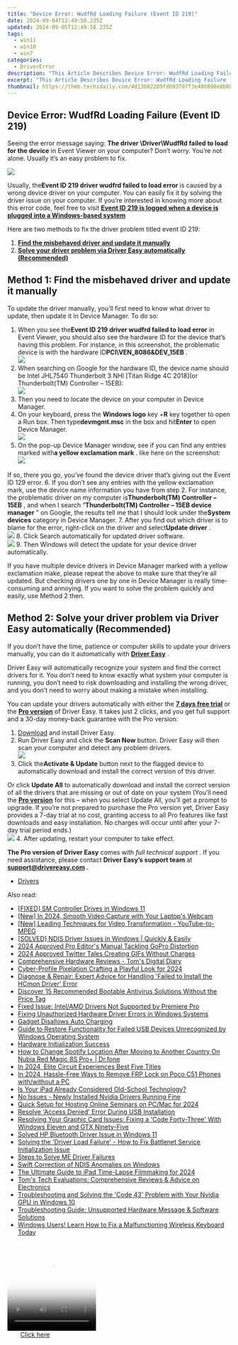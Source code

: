 ```yaml
---
title: "Device Error: WudfRd Loading Failure (Event ID 219)"
date: 2024-09-04T12:49:58.235Z
updated: 2024-09-05T12:49:58.235Z
tags:
  - win11
  - win10
  - win7
categories:
  - DriverError
description: "This Article Describes Device Error: WudfRd Loading Failure (Event ID 219)"
excerpt: "This Article Describes Device Error: WudfRd Loading Failure (Event ID 219)"
thumbnail: https://thmb.techidaily.com/4d13682289fd093707f3e488098e8b68b405e6325695bb2b5c751424b8cb1104.jpeg
---
```


## Device Error: WudfRd Loading Failure (Event ID 219)

 Seeing the error message saying: **The driver \\Driver\\WudfRd failed to load for the device**  in Event Viewer on your computer? Don’t worry. You’re not alone. Usually it’s an easy problem to fix.

![](https://images.drivereasy.com/wp-content/uploads/2018/07/img_5b4ff87d27963.jpg)

 Usually, the**Event ID 219 driver wudfrd failed to load error** is caused by a wrong device driver on your computer. You can easily fix it by solving the driver issue on your computer. If you’re interested in knowing more about this error code, feel free to visit **[Event ID 219 is logged when a device is plugged into a Windows-based system](https://learn.microsoft.com/en-us/troubleshoot/windows-client/setup-upgrade-and-drivers/event-id-219-when-device-plugged-in-windows-system)**

Here are two methods to fix the driver problem titled event ID 219:

1. **[Find the misbehaved driver and update it manually](https://getlyla.pxf.io/ek9gkg)**
2. [**Solve your driver problem via Driver Easy automatically (Recommended)**](#Method2)

## Method 1: Find the misbehaved driver and update it manually

 To update the driver manually, you’ll first need to know what driver to update, then update it in Device Manager. To do so:

1. When you see the**Event ID 219 driver wudfrd failed to load error** in Event Viewer, you should also see the hardware ID for the device that’s having this problem. For instance, in this screenshot, the problematic device is with the hardware ID**PCI\\VEN\_8086&DEV\_15EB** .  
![](https://www.drivereasy.com/wp-content/uploads/2024/06/Event-ID-219-driver-wudfrd-failed-to-load-error-.png)
2. When searching on Google for the hardware ID, the device name should be Intel JHL7540 Thunderbolt 3 NHI \[Titan Ridge 4C 2018\](or Thunderbolt(TM) Controller – 15EB):  
![](https://www.drivereasy.com/wp-content/uploads/2024/06/hardware-id-on-google.png)
3. Then you need to locate the device on your computer in Device Manager.
4. On your keyboard, press the **Windows logo** key +**R** key together to open a Run box. Then type**devmgmt.msc** in the box and hit**Enter** to open Device Manager.  
![](https://www.drivereasy.com/wp-content/uploads/2023/10/win-run-device-manager.jpg)
5. On the pop-up Device Manager window, see if you can find any entries marked with**a yellow exclamation mark** . like here on the screenshot:  
![](https://www.drivereasy.com/wp-content/uploads/2017/07/img_596718add428c.png)  

 If so, there you go, you’ve found the device driver that’s giving out the Event ID 129 error.
6. If you don’t see any entries with the yellow exclamation mark, use the device name information you have from step 2\. For instance, the problematic driver on my computer is**Thunderbolt(TM) Controller – 15EB** , and when I search “**Thunderbolt(TM) Controller – 15EB device manager** ” on Google, the results tell me that I should look under the**System devices** category in Device Manager.
7. After you find out which driver is to blame for the error, right-click on the driver and select**Update driver** .  
![](https://www.drivereasy.com/wp-content/uploads/2017/07/img_59671c4e07788.png)
8. Click Search automatically for updated driver software.  
![](https://www.drivereasy.com/wp-content/uploads/2018/07/img_5b4ff6553f6f3.png)
9. Then Windows will detect the update for your device driver automatically.

 If you have multiple device drivers in Device Manager marked with a yellow exclamation make, please repeat the above to make sure that they’re all updated. But checking drivers one by one in Device Manager is really time-consuming and annoying. If you want to solve the problem quickly and easily, use Method 2 then.

## Method 2: Solve your driver problem via Driver Easy automatically (Recommended)

 If you don’t have the time, patience or computer skills to update your drivers  manually, you can do it automatically with **[Driver Easy](https://tools.techidaily.com/drivereasy/download/)**  .

 Driver Easy will automatically recognize your system and find the correct drivers for it. You don’t need to know exactly what system your computer is running, you don’t need to risk downloading and installing the wrong driver, and you don’t need to worry about making a mistake when installing.

 You can update your drivers automatically with either the [**7 days free trial**](https://tools.techidaily.com/drivereasy/download/) or the [**Pro version**](https://tools.techidaily.com/drivereasy/download/) of Driver Easy. It takes just 2 clicks, and you get full support and a 30-day money-back guarantee with the Pro version:

1. [Download](https://tools.techidaily.com/drivereasy/download/) and install Driver Easy.
2. Run Driver Easy and click the **Scan Now** button. Driver Easy will then scan your computer and detect any problem drivers.  
![](https://www.drivereasy.com/wp-content/uploads/2020/10/6_0_scan-now.jpg)
3. Click the**Activate & Update** button next to the flagged device to automatically download and install the correct version of this driver.  

 Or click **Update All** to automatically download and install the correct version of all the drivers that are missing or out of date on your system (You’ll need the **[Pro version](https://tools.techidaily.com/drivereasy/download/)**  for this – when you select Update All, you’ll get a prompt to upgrade. If you’re not prepared to purchase the Pro version yet, Driver Easy provides a 7-day trial at no cost, granting access to all Pro features like fast downloads and easy installation. No charges will occur until after your 7-day trial period ends.)  
![](https://www.drivereasy.com/wp-content/uploads/2021/05/NVIDIA-GeForce-RTX-3090-Ti-3.jpg)
4. After updating, restart your computer to take effect.

**The Pro version of Driver Easy** comes with _full technical support_ . If you need assistance, please contact **Driver Easy’s support team** at **[support@drivereasy.com](https://bellelily.pxf.io/m5azgm) .**

* [Drivers](https://tools.techidaily.com/drivereasy/download/)

<ins class="adsbygoogle"
     style="display:block"
     data-ad-format="autorelaxed"
     data-ad-client="ca-pub-7571918770474297"
     data-ad-slot="1223367746"></ins>



<ins class="adsbygoogle"
     style="display:block"
     data-ad-client="ca-pub-7571918770474297"
     data-ad-slot="8358498916"
     data-ad-format="auto"
     data-full-width-responsive="true"></ins>



<span class="atpl-alsoreadstyle">Also read:</span>
<div><ul>
<li><a href="https://driver-error.techidaily.com/fixed-sm-controller-drives-in-windows-11/"><u>[FIXED] SM Controller Drives in Windows 11</u></a></li>
<li><a href="https://digital-screen-recording.techidaily.com/new-in-2024-smooth-video-capture-with-your-laptops-webcam/"><u>[New] In 2024, Smooth Video Capture with Your Laptop's Webcam</u></a></li>
<li><a href="https://extra-approaches.techidaily.com/new-leading-techniques-for-video-transformation-youtube-to-mpeg/"><u>[New] Leading Techniques for Video Transformation - YouTube-to-MPEG</u></a></li>
<li><a href="https://driver-error.techidaily.com/solved-ndis-driver-issues-in-windows-quickly-and-easily/"><u>[SOLVED] NDIS Driver Issues in Windows | Quickly & Easily</u></a></li>
<li><a href="https://extra-skills.techidaily.com/2024-approved-pro-editors-manual-tackling-gopro-distortion/"><u>2024 Approved  Pro Editor's Manual  Tackling GoPro Distortion</u></a></li>
<li><a href="https://twitter-videos.techidaily.com/2024-approved-twitter-tales-creating-gifs-without-charges/"><u>2024 Approved  Twitter Tales  Creating GIFs Without Charges</u></a></li>
<li><a href="https://driver-error.techidaily.com/comprehensive-hardware-reviews-toms-digital-diary/"><u>Comprehensive Hardware Reviews - Tom's Digital Diary</u></a></li>
<li><a href="https://facebook-video-recording.techidaily.com/cyber-profile-pixelation-crafting-a-playful-look-for-2024/"><u>Cyber-Profile Pixelation  Crafting a Playful Look for 2024</u></a></li>
<li><a href="https://driver-error.techidaily.com/diagnose-and-repair-expert-advice-for-handling-failed-to-install-the-hcmon-driver-error/"><u>Diagnose & Repair: Expert Advice for Handling 'Failed to Install the HCmon Driver' Error</u></a></li>
<li><a href="https://tech-recovery.techidaily.com/discover-15-recommended-bootable-antivirus-solutions-without-the-price-tag/"><u>Discover 15 Recommended Bootable Antivirus Solutions Without the Price Tag</u></a></li>
<li><a href="https://driver-error.techidaily.com/fixed-issue-intelamd-drivers-not-supported-by-premiere-pro/"><u>Fixed Issue: Intel/AMD Drivers Not Supported by Premiere Pro</u></a></li>
<li><a href="https://driver-error.techidaily.com/fixing-unauthorized-hardware-driver-errors-in-windows-systems/"><u>Fixing Unauthorized Hardware Driver Errors in Windows Systems</u></a></li>
<li><a href="https://driver-error.techidaily.com/gadget-disallows-auto-charging/"><u>Gadget Disallows Auto Charging</u></a></li>
<li><a href="https://driver-error.techidaily.com/guide-to-restore-functionality-for-failed-usb-devices-unrecognized-by-windows-operating-system/"><u>Guide to Restore Functionality for Failed USB Devices Unrecognized by Windows Operating System</u></a></li>
<li><a href="https://driver-error.techidaily.com/hardware-initialization-success/"><u>Hardware Initialization Success</u></a></li>
<li><a href="https://fake-location.techidaily.com/how-to-change-spotify-location-after-moving-to-another-country-on-nubia-red-magic-8s-proplus-drfone-by-drfone-virtual-android/"><u>How to Change Spotify Location After Moving to Another Country On Nubia Red Magic 8S Pro+ | Dr.fone</u></a></li>
<li><a href="https://video-screen-grab.techidaily.com/in-2024-elite-circuit-experiences-best-five-titles/"><u>In 2024, Elite Circuit Experiences  Best Five Titles</u></a></li>
<li><a href="https://bypass-frp.techidaily.com/in-2024-hassle-free-ways-to-remove-frp-lock-on-poco-c51-phones-withwithout-a-pc-by-drfone-android/"><u>In 2024, Hassle-Free Ways to Remove FRP Lock on Poco C51 Phones with/without a PC</u></a></li>
<li><a href="https://buynow-tips.techidaily.com/is-your-ipad-already-considered-old-school-technology/"><u>Is Your iPad Already Considered Old-School Technology?</u></a></li>
<li><a href="https://driver-error.techidaily.com/no-issues-newly-installed-nvidia-drivers-running-fine/"><u>No Issues - Newly Installed Nvidia Drivers Running Fine</u></a></li>
<li><a href="https://video-screen-grab.techidaily.com/quick-setup-for-hosting-online-seminars-on-pcmac-for-2024/"><u>Quick Setup for Hosting Online Seminars on PC/Mac for 2024</u></a></li>
<li><a href="https://driver-error.techidaily.com/resolve-access-denied-error-during-usb-installation/"><u>Resolve 'Access Denied' Error During USB Installation</u></a></li>
<li><a href="https://driver-error.techidaily.com/resolving-your-graphic-card-issues-fixing-a-code-forty-three-with-windows-eleven-and-gtx-ninety-five/"><u>Resolving Your Graphic Card Issues: Fixing a 'Code Forty-Three' With Windows Eleven and GTX Ninety-Five</u></a></li>
<li><a href="https://driver-error.techidaily.com/solved-hp-bluetooth-driver-issue-in-windows-11/"><u>Solved HP Bluetooth Driver Issue in Windows 11</u></a></li>
<li><a href="https://driver-error.techidaily.com/solving-the-driver-load-failure-how-to-fix-battlenet-service-initialization-issue/"><u>Solving the 'Driver Load Failure' - How to Fix Battlenet Service Initialization Issue</u></a></li>
<li><a href="https://driver-error.techidaily.com/steps-to-solve-me-driver-failures/"><u>Steps to Solve ME Driver Failures</u></a></li>
<li><a href="https://driver-error.techidaily.com/swift-correction-of-ndis-anomalies-on-windows/"><u>Swift Correction of NDIS Anomalies on Windows</u></a></li>
<li><a href="https://desktop-recording.techidaily.com/the-ultimate-guide-to-ipad-time-lapse-filmmaking-for-2024/"><u>The Ultimate Guide to iPad Time-Lapse Filmmaking for 2024</u></a></li>
<li><a href="https://driver-error.techidaily.com/toms-tech-evaluations-comprehensive-reviews-and-advice-on-electronics/"><u>Tom's Tech Evaluations: Comprehensive Reviews & Advice on Electronics</u></a></li>
<li><a href="https://driver-error.techidaily.com/troubleshooting-and-solving-the-code-43-problem-with-your-nvidia-gpu-in-windows-10/"><u>Troubleshooting and Solving the 'Code 43' Problem with Your Nvidia GPU in Windows 10</u></a></li>
<li><a href="https://driver-error.techidaily.com/troubleshooting-guide-unsupported-hardware-message-and-software-solutions/"><u>Troubleshooting Guide: Unsupported Hardware Message & Software Solutions</u></a></li>
<li><a href="https://driver-error.techidaily.com/windows-users-learn-how-to-fix-a-malfunctioning-wireless-keyboard-today/"><u>Windows Users! Learn How to Fix a Malfunctioning Wireless Keyboard Today</u></a></li>
</ul></div>

<!-- affiliate ads begin -->
<span id="1743243">
					<video width="200" height="200" style="cursor:pointer"
           poster="//a.impactradius-go.com/display-clicktoplayimage/1743243.png"
           onclick="if(!this.playClicked){this.play();this.setAttribute('controls',true);this.playClicked=true;}">
	   <source src="//a.impactradius-go.com/display-ad/19272-1743243">
	   <img src="//a.impactradius-go.com/display-clicktoplayimage/1743243.png" style="border: none; height: 100%; width: 100%; object-fit: contain">
	</video>
	<div style="width:125px;text-align:center"><a href="javascript:window.open(decodeURIComponent('https%3A%2F%2Faligracehair.sjv.io%2Fc%2F5597632%2F1743243%2F19272'), '_blank');void(0);">Click here</a></div>
</span>
<img height="0" width="0" src="https://imp.pxf.io/i/5597632/1743243/19272" style="position:absolute;visibility:hidden;" border="0" />
<!-- affiliate ads end -->